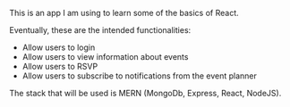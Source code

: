 This is an app I am using to learn some of the basics of React. 

Eventually, these are the intended functionalities:
- Allow users to login
- Allow users to view information about events
- Allow users to RSVP
- Allow users to subscribe to notifications from the event planner

The stack that will be used is MERN (MongoDb, Express, React, NodeJS).
